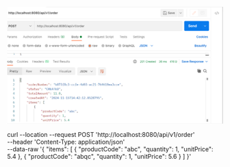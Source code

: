 ![img.png](img.png)

curl --location --request POST 'http://localhost:8080/api/v1/order' \
--header 'Content-Type: application/json' \
--data-raw '{
"items": [
{
"productCode": "abc",
"quantity": 1,
"unitPrice": 5.4
},
{
"productCode": "abqc",
"quantity": 1,
"unitPrice": 5.6
}
]
}'